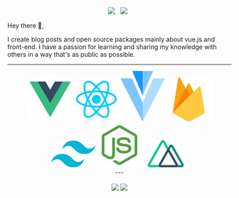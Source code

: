 
<p align='center'>
<a href="https://www.linkedin.com/in/shekhovtsoff/"><img height="30" src="https://github.com/WaylonWalker/WaylonWalker/blob/main/icon/linkedin.png?raw=true"></a>&nbsp;&nbsp;
<a href="http://google.com/"><img height="30" src="https://github.com/timurioukr/TimurShekhovtsov/blob/main/browser.png?raw=true"></a>&nbsp;&nbsp;


</p>

Hey there 👋,

I create blog posts and open source packages mainly about vue.js and front-end.  I have a passion for learning and sharing my knowledge with others in a way that's as public as possible.

---
<div align='center'>
    <img width="100" src="https://github.com/timurioukr/timurioukr/blob/main/pngwing.com%20(1).png">
    <img width="100" src="https://github.com/timurioukr/timurioukr/blob/main/pngwing.com%20(2).png">
    <img width="100" src="https://github.com/timurioukr/timurioukr/blob/main/pngwing.com%20(3).png">
    <img width="100" src="https://github.com/timurioukr/timurioukr/blob/main/pngwing.com%20(4).png">
    <img width="100" src="https://github.com/timurioukr/timurioukr/blob/main/pngwing.com(5).png">
    <img width="100" src="https://github.com/timurioukr/timurioukr/blob/main/pngwing.com(6).png">
    <img width="100" src="https://github.com/timurioukr/timurioukr/blob/main/pngwing.com(7).png">

<div/>
---

<p align="center">
    <img align="center" height="160px" src="https://github-readme-stats.vercel.app/api/top-langs/?username=timurioukr&layout=compact&theme=radical" />
    <img align="center" height="160px"  src="https://github-readme-stats.vercel.app/api?username=timurioukr&show_icons=true&theme=radical&&hide=contribs&count_private=true" />
  <p>
